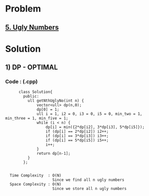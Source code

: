 # Problem

## [5. Ugly Numbers](https://practice.geeksforgeeks.org/problems/ugly-numbers2254/1/#)


# Solution 

## 1) DP - OPTIMAL

       
      
      
   ### Code : (.cpp)
    
          class Solution{
            public:	
              ull getNthUglyNo(int n) {
                  vector<ull> dp(n,0);
                  dp[0] = 1;
                  ull i = 1, i2 = 0, i3 = 0, i5 = 0, min_two = 1, min_three = 1, min_five = 1;
                  while (i < n) {
                      dp[i] = min({2*dp[i2], 3*dp[i3], 5*dp[i5]});
                      if (dp[i] == 2*dp[i2]) i2++;
                      if (dp[i] == 3*dp[i3]) i3++;
                      if (dp[i] == 5*dp[i5]) i5++;
                      i++;
                  }
                  return dp[n-1];
              }
            };

 
      Time Complexity  : O(N) 
                         Since we find all n ugly numbers
      Space Complexity : O(N)
                         Since we store all n ugly numbers

